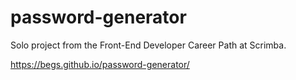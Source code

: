 # password-generator
Solo project from the Front-End Developer Career Path at Scrimba.

https://begs.github.io/password-generator/
